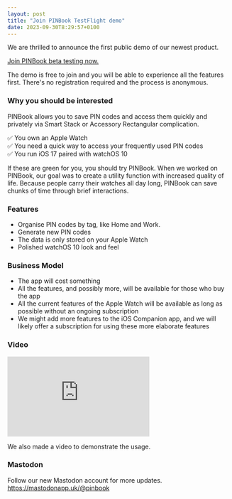 ```yaml
---
layout: post
title: "Join PINBook TestFlight demo"
date: 2023-09-30T8:29:57+0100
---
```


We are thrilled to announce the first public demo of our newest product. 

[Join PINBook beta testing now.](https://testflight.apple.com/join/k5fOnkxq)

The demo is free to join and you will be able to experience all the features first. There's no registration required and the process is anonymous.

### Why you should be interested ###

PINBook allows you to save PIN codes and access them quickly and privately via Smart Stack or Accessory Rectangular complication.

✅ You own an Apple Watch  
✅ You need a quick way to access your frequently used PIN codes  
✅ You run iOS 17 paired with watchOS 10

If these are green for you, you should try PINBook. When we worked on PINBook, our goal was to create a utility function with increased quality of life. Because people carry their watches all day long, PINBook can save chunks of time through brief interactions.

### Features ###

- Organise PIN codes by tag, like Home and Work.
- Generate new PIN codes
- The data is only stored on your Apple Watch
- Polished watchOS 10 look and feel

### Business Model ###

- The app will cost something
- All the features, and possibly more, will be available for those who buy the app
- All the current features of the Apple Watch will be available as long as possible without an ongoing subscription
- We might add more features to the iOS Companion app, and we will likely offer a subscription for using these more elaborate features

### Video ###
<iframe src="https://player.vimeo.com/video/869806875?badge=0&amp;autopause=0&amp;player_id=0&amp;app_id=58479" width="320" height="180" frameborder="0" allow="autoplay; fullscreen; picture-in-picture" title="PINBook Demo"></iframe>

We also made a video to demonstrate the usage.

### Mastodon ###
  
Follow our new Mastodon account for more updates. <https://mastodonapp.uk/@pinbook> 